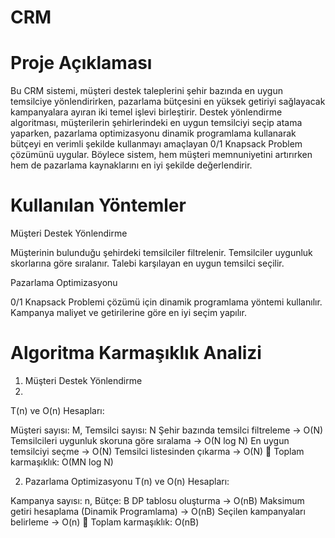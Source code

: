 # CRM

# Proje Açıklaması
Bu CRM sistemi, müşteri destek taleplerini şehir bazında en uygun temsilciye yönlendirirken, pazarlama bütçesini en yüksek getiriyi sağlayacak kampanyalara ayıran iki temel işlevi birleştirir. Destek yönlendirme algoritması, müşterilerin şehirlerindeki en uygun temsilciyi seçip atama yaparken, pazarlama optimizasyonu dinamik programlama kullanarak bütçeyi en verimli şekilde kullanmayı amaçlayan 0/1 Knapsack Problem çözümünü uygular. Böylece sistem, hem müşteri memnuniyetini artırırken hem de pazarlama kaynaklarını en iyi şekilde değerlendirir.

# Kullanılan Yöntemler

Müşteri Destek Yönlendirme

Müşterinin bulunduğu şehirdeki temsilciler filtrelenir.
Temsilciler uygunluk skorlarına göre sıralanır.
Talebi karşılayan en uygun temsilci seçilir.

Pazarlama Optimizasyonu

0/1 Knapsack Problemi çözümü için dinamik programlama yöntemi kullanılır.
Kampanya maliyet ve getirilerine göre en iyi seçim yapılır.

# Algoritma Karmaşıklık Analizi
1. Müşteri Destek Yönlendirme
2. 
T(n) ve O(n) Hesapları:

Müşteri sayısı: M, Temsilci sayısı: N
Şehir bazında temsilci filtreleme → O(N)
Temsilcileri uygunluk skoruna göre sıralama → O(N log N)
En uygun temsilciyi seçme → O(N)
Temsilci listesinden çıkarma → O(N)
🔹 Toplam karmaşıklık: O(MN log N)

2. Pazarlama Optimizasyonu
T(n) ve O(n) Hesapları:

Kampanya sayısı: n, Bütçe: B
DP tablosu oluşturma → O(nB)
Maksimum getiri hesaplama (Dinamik Programlama) → O(nB)
Seçilen kampanyaları belirleme → O(n)
🔹 Toplam karmaşıklık: O(nB)

